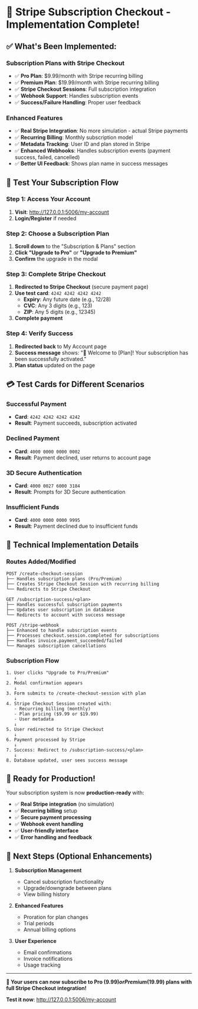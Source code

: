 # 🎉 Stripe Subscription Checkout - Implementation Complete!

## ✅ **What's Been Implemented:**

### **Subscription Plans with Stripe Checkout**
- ✅ **Pro Plan**: $9.99/month with Stripe recurring billing
- ✅ **Premium Plan**: $19.99/month with Stripe recurring billing
- ✅ **Stripe Checkout Sessions**: Full subscription integration
- ✅ **Webhook Support**: Handles subscription events
- ✅ **Success/Failure Handling**: Proper user feedback

### **Enhanced Features**
- ✅ **Real Stripe Integration**: No more simulation - actual Stripe payments
- ✅ **Recurring Billing**: Monthly subscription model
- ✅ **Metadata Tracking**: User ID and plan stored in Stripe
- ✅ **Enhanced Webhooks**: Handles subscription events (payment success, failed, cancelled)
- ✅ **Better UI Feedback**: Shows plan name in success messages

## 🧪 **Test Your Subscription Flow**

### **Step 1: Access Your Account**
1. **Visit**: http://127.0.0.1:5006/my-account
2. **Login/Register** if needed

### **Step 2: Choose a Subscription Plan**
1. **Scroll down** to the "Subscription & Plans" section
2. **Click "Upgrade to Pro"** or **"Upgrade to Premium"**
3. **Confirm** the upgrade in the modal

### **Step 3: Complete Stripe Checkout**
1. **Redirected to Stripe Checkout** (secure payment page)
2. **Use test card**: `4242 4242 4242 4242`
   - **Expiry**: Any future date (e.g., 12/28)
   - **CVC**: Any 3 digits (e.g., 123)
   - **ZIP**: Any 5 digits (e.g., 12345)
3. **Complete payment**

### **Step 4: Verify Success**
1. **Redirected back** to My Account page
2. **Success message** shows: "🎉 Welcome to [Plan]! Your subscription has been successfully activated."
3. **Plan status** updated on the page

## 💳 **Test Cards for Different Scenarios**

### **Successful Payment**
- **Card**: `4242 4242 4242 4242`
- **Result**: Payment succeeds, subscription activated

### **Declined Payment**
- **Card**: `4000 0000 0000 0002`
- **Result**: Payment declined, user returns to account page

### **3D Secure Authentication**
- **Card**: `4000 0027 6000 3184`
- **Result**: Prompts for 3D Secure authentication

### **Insufficient Funds**
- **Card**: `4000 0000 0000 9995`
- **Result**: Payment declined due to insufficient funds

## 🔧 **Technical Implementation Details**

### **Routes Added/Modified**
```
POST /create-checkout-session
├── Handles subscription plans (Pro/Premium)
├── Creates Stripe Checkout Session with recurring billing
└── Redirects to Stripe Checkout

GET /subscription-success/<plan>
├── Handles successful subscription payments
├── Updates user subscription in database
└── Redirects to account with success message

POST /stripe-webhook
├── Enhanced to handle subscription events
├── Processes checkout.session.completed for subscriptions
├── Handles invoice.payment_succeeded/failed
└── Manages subscription cancellations
```

### **Subscription Flow**
```
1. User clicks "Upgrade to Pro/Premium"
   ↓
2. Modal confirmation appears
   ↓
3. Form submits to /create-checkout-session with plan
   ↓
4. Stripe Checkout Session created with:
   - Recurring billing (monthly)
   - Plan pricing ($9.99 or $19.99)
   - User metadata
   ↓
5. User redirected to Stripe Checkout
   ↓
6. Payment processed by Stripe
   ↓
7. Success: Redirect to /subscription-success/<plan>
   ↓
8. Database updated, user sees success message
```

## 🎯 **Ready for Production!**

Your subscription system is now **production-ready** with:
- ✅ **Real Stripe integration** (no simulation)
- ✅ **Recurring billing** setup
- ✅ **Secure payment processing**
- ✅ **Webhook event handling**
- ✅ **User-friendly interface**
- ✅ **Error handling and feedback**

## 🚀 **Next Steps (Optional Enhancements)**

1. **Subscription Management**
   - Cancel subscription functionality
   - Upgrade/downgrade between plans
   - View billing history

2. **Enhanced Features**
   - Proration for plan changes
   - Trial periods
   - Annual billing options

3. **User Experience**
   - Email confirmations
   - Invoice notifications
   - Usage tracking

---

**🎉 Your users can now subscribe to Pro ($9.99) or Premium ($19.99) plans with full Stripe Checkout integration!**

**Test it now**: http://127.0.0.1:5006/my-account
